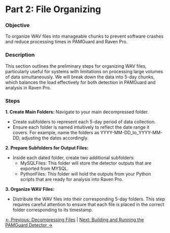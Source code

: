 # Part 2: File Organizing

### **Objective** 
To organize WAV files into manageable chunks to prevent software crashes and reduce processing times in PAMGuard and Raven Pro.

### **Description** 
This section outlines the preliminary steps for organizing WAV files, particularly useful for systems with limitations on processing large volumes of data simultaneously. We will break down the data into 5-day chunks, which balances the load effectively for both detection in PAMGuard and analysis in Raven Pro.

 ### **Steps**
**1. Create Main Folders:**
Navigate to your main decompressed folder.
- Create subfolders to represent each 5-day period of data collection. 
- Ensure each folder is named intuitively to reflect the date range it covers. For example, name the folders as YYYY-MM-DD_to_YYYY-MM-DD, adjusting the dates accordingly.

**2. Prepare Subfolders for Output Files:**
- Inside each dated folder, create two additional subfolders:
  - MySQLFiles: This folder will store the detector outputs that are exported from MYSQL.
  - PythonFiles: This folder will hold the outputs from your Python scripts that are ready for analysis into Raven Pro.

**3. Organize WAV Files:**
- Distribute the WAV files into their corresponding 5-day folders. This step requires careful attention to ensure that each file is placed in the correct folder corresponding to its timestamp.

[← Previous: Decompressing Files](1-DecompressingFiles.md) | [Next: Building and Running the PAMGuard Detector →](3-BuildingThePAMGuardDetector.md)

